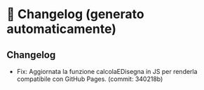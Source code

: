 # 📝 Changelog (generato automaticamente)

## Changelog

- Fix: Aggiornata la funzione calcolaEDisegna in JS per renderla compatibile con GitHub Pages. (commit: 340218b)